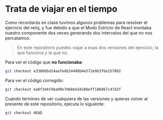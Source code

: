 # Trata de viajar en el tiempo
Como recordarás en clase tuvimos algunos problemas para resolver el ejercicio del reloj, y fue debido a que el Modo Estricto de React montaba nuestro componente dos veces generando dos intervalos del que no nos percatamos.

>En este repositorio puedes viajar a esas dos versiones del ejercicio, la que funciona y la que no.

Para ver el código que **no funcionaba**:
```bash
git checkout e3380dbd14aafedb24498b4e572e9b3fbe157892
```

Para ver el código corregido:
```bash
git checkout ea6f3e6f4ba90e7b60e5d4286eff188d67c47d2f
```

Cuando termines de ver cualquiera de las versiones y quieras volver al presente de este repositorio, ejecuta lo siguiente:
```bash
git checkout HEAD
```
